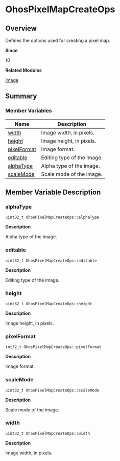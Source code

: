 # OhosPixelMapCreateOps


## Overview

Defines the options used for creating a pixel map.

**Since**

10

**Related Modules**

[Image](image.md)


## Summary


### Member Variables

| Name| Description|
| -------- | -------- |
| [width](#width) | Image width, in pixels.|
| [height](#height) | Image height, in pixels.|
| [pixelFormat](#pixelformat) | Image format.|
| [editable](#editable) | Editing type of the image.|
| [alphaType](#alphatype) | Alpha type of the image.|
| [scaleMode](#scalemode) | Scale mode of the image.|


## Member Variable Description


### alphaType


```
uint32_t OhosPixelMapCreateOps::alphaType
```
**Description**

Alpha type of the image.


### editable


```
uint32_t OhosPixelMapCreateOps::editable
```
**Description**

Editing type of the image.


### height


```
uint32_t OhosPixelMapCreateOps::height
```
**Description**

Image height, in pixels.


### pixelFormat


```
int32_t OhosPixelMapCreateOps::pixelFormat
```
**Description**

Image format.


### scaleMode


```
uint32_t OhosPixelMapCreateOps::scaleMode
```
**Description**

Scale mode of the image.


### width


```
uint32_t OhosPixelMapCreateOps::width
```
**Description**

Image width, in pixels.